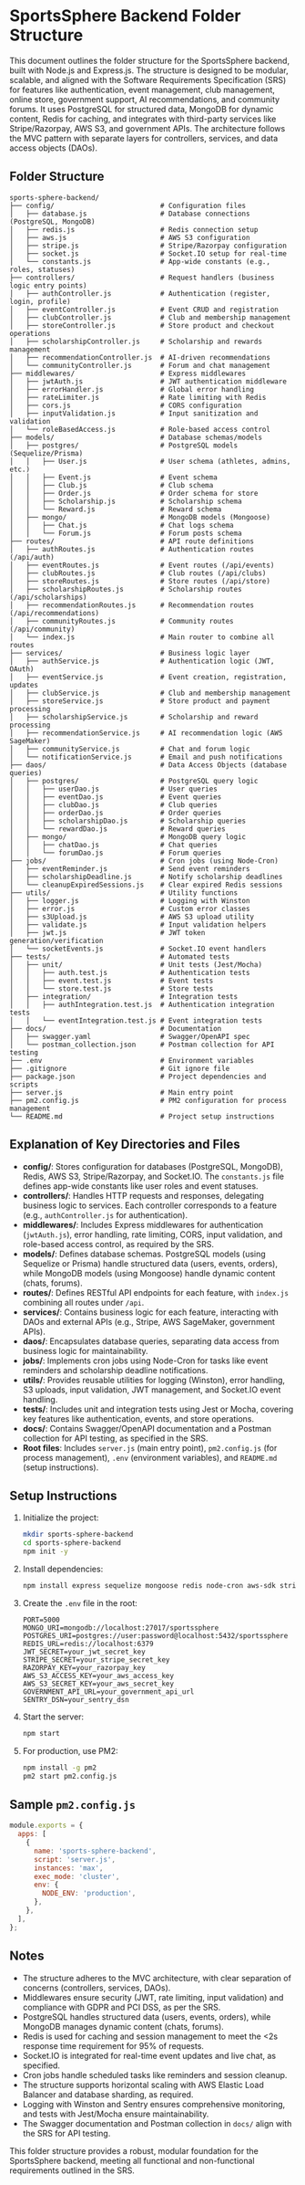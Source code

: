 # SportsSphere Backend Folder Structure

This document outlines the folder structure for the SportsSphere backend, built with Node.js and Express.js. The structure is designed to be modular, scalable, and aligned with the Software Requirements Specification (SRS) for features like authentication, event management, club management, online store, government support, AI recommendations, and community forums. It uses PostgreSQL for structured data, MongoDB for dynamic content, Redis for caching, and integrates with third-party services like Stripe/Razorpay, AWS S3, and government APIs. The architecture follows the MVC pattern with separate layers for controllers, services, and data access objects (DAOs).

## Folder Structure

```
sports-sphere-backend/
├── config/                          # Configuration files
│   ├── database.js                  # Database connections (PostgreSQL, MongoDB)
│   ├── redis.js                     # Redis connection setup
│   ├── aws.js                       # AWS S3 configuration
│   ├── stripe.js                    # Stripe/Razorpay configuration
│   ├── socket.js                    # Socket.IO setup for real-time
│   └── constants.js                 # App-wide constants (e.g., roles, statuses)
├── controllers/                     # Request handlers (business logic entry points)
│   ├── authController.js            # Authentication (register, login, profile)
│   ├── eventController.js           # Event CRUD and registration
│   ├── clubController.js            # Club and membership management
│   ├── storeController.js           # Store product and checkout operations
│   ├── scholarshipController.js     # Scholarship and rewards management
│   ├── recommendationController.js  # AI-driven recommendations
│   └── communityController.js       # Forum and chat management
├── middlewares/                     # Express middlewares
│   ├── jwtAuth.js                   # JWT authentication middleware
│   ├── errorHandler.js              # Global error handling
│   ├── rateLimiter.js               # Rate limiting with Redis
│   ├── cors.js                      # CORS configuration
│   ├── inputValidation.js           # Input sanitization and validation
│   └── roleBasedAccess.js           # Role-based access control
├── models/                          # Database schemas/models
│   ├── postgres/                    # PostgreSQL models (Sequelize/Prisma)
│   │   ├── User.js                  # User schema (athletes, admins, etc.)
│   │   ├── Event.js                 # Event schema
│   │   ├── Club.js                  # Club schema
│   │   ├── Order.js                 # Order schema for store
│   │   ├── Scholarship.js           # Scholarship schema
│   │   └── Reward.js                # Reward schema
│   ├── mongo/                       # MongoDB models (Mongoose)
│   │   ├── Chat.js                  # Chat logs schema
│   │   └── Forum.js                 # Forum posts schema
├── routes/                          # API route definitions
│   ├── authRoutes.js                # Authentication routes (/api/auth)
│   ├── eventRoutes.js               # Event routes (/api/events)
│   ├── clubRoutes.js                # Club routes (/api/clubs)
│   ├── storeRoutes.js               # Store routes (/api/store)
│   ├── scholarshipRoutes.js         # Scholarship routes (/api/scholarships)
│   ├── recommendationRoutes.js      # Recommendation routes (/api/recommendations)
│   ├── communityRoutes.js           # Community routes (/api/community)
│   └── index.js                     # Main router to combine all routes
├── services/                        # Business logic layer
│   ├── authService.js               # Authentication logic (JWT, OAuth)
│   ├── eventService.js              # Event creation, registration, updates
│   ├── clubService.js               # Club and membership management
│   ├── storeService.js              # Store product and payment processing
│   ├── scholarshipService.js        # Scholarship and reward processing
│   ├── recommendationService.js     # AI recommendation logic (AWS SageMaker)
│   ├── communityService.js          # Chat and forum logic
│   └── notificationService.js       # Email and push notifications
├── daos/                            # Data Access Objects (database queries)
│   ├── postgres/                    # PostgreSQL query logic
│   │   ├── userDao.js               # User queries
│   │   ├── eventDao.js              # Event queries
│   │   ├── clubDao.js               # Club queries
│   │   ├── orderDao.js              # Order queries
│   │   ├── scholarshipDao.js        # Scholarship queries
│   │   └── rewardDao.js             # Reward queries
│   ├── mongo/                       # MongoDB query logic
│   │   ├── chatDao.js               # Chat queries
│   │   └── forumDao.js              # Forum queries
├── jobs/                            # Cron jobs (using Node-Cron)
│   ├── eventReminder.js             # Send event reminders
│   ├── scholarshipDeadline.js       # Notify scholarship deadlines
│   └── cleanupExpiredSessions.js    # Clear expired Redis sessions
├── utils/                           # Utility functions
│   ├── logger.js                    # Logging with Winston
│   ├── error.js                     # Custom error classes
│   ├── s3Upload.js                  # AWS S3 upload utility
│   ├── validate.js                  # Input validation helpers
│   ├── jwt.js                       # JWT token generation/verification
│   └── socketEvents.js              # Socket.IO event handlers
├── tests/                           # Automated tests
│   ├── unit/                        # Unit tests (Jest/Mocha)
│   │   ├── auth.test.js             # Authentication tests
│   │   ├── event.test.js            # Event tests
│   │   └── store.test.js            # Store tests
│   ├── integration/                 # Integration tests
│   │   ├── authIntegration.test.js  # Authentication integration tests
│   │   └── eventIntegration.test.js # Event integration tests
├── docs/                            # Documentation
│   ├── swagger.yaml                 # Swagger/OpenAPI spec
│   └── postman_collection.json      # Postman collection for API testing
├── .env                             # Environment variables
├── .gitignore                       # Git ignore file
├── package.json                     # Project dependencies and scripts
├── server.js                        # Main entry point
├── pm2.config.js                    # PM2 configuration for process management
└── README.md                        # Project setup instructions
```

## Explanation of Key Directories and Files

- **config/**: Stores configuration for databases (PostgreSQL, MongoDB), Redis, AWS S3, Stripe/Razorpay, and Socket.IO. The `constants.js` file defines app-wide constants like user roles and event statuses.
- **controllers/**: Handles HTTP requests and responses, delegating business logic to services. Each controller corresponds to a feature (e.g., `authController.js` for authentication).
- **middlewares/**: Includes Express middlewares for authentication (`jwtAuth.js`), error handling, rate limiting, CORS, input validation, and role-based access control, as required by the SRS.
- **models/**: Defines database schemas. PostgreSQL models (using Sequelize or Prisma) handle structured data (users, events, orders), while MongoDB models (using Mongoose) handle dynamic content (chats, forums).
- **routes/**: Defines RESTful API endpoints for each feature, with `index.js` combining all routes under `/api`.
- **services/**: Contains business logic for each feature, interacting with DAOs and external APIs (e.g., Stripe, AWS SageMaker, government APIs).
- **daos/**: Encapsulates database queries, separating data access from business logic for maintainability.
- **jobs/**: Implements cron jobs using Node-Cron for tasks like event reminders and scholarship deadline notifications.
- **utils/**: Provides reusable utilities for logging (Winston), error handling, S3 uploads, input validation, JWT management, and Socket.IO event handling.
- **tests/**: Includes unit and integration tests using Jest or Mocha, covering key features like authentication, events, and store operations.
- **docs/**: Contains Swagger/OpenAPI documentation and a Postman collection for API testing, as specified in the SRS.
- **Root files**: Includes `server.js` (main entry point), `pm2.config.js` (for process management), `.env` (environment variables), and `README.md` (setup instructions).

## Setup Instructions

1. Initialize the project:
   ```bash
   mkdir sports-sphere-backend
   cd sports-sphere-backend
   npm init -y
   ```

2. Install dependencies:
   ```bash
   npm install express sequelize mongoose redis node-cron aws-sdk stripe razorpay socket.io winston sentry cors jsonwebtoken express-rate-limit dotenv jest mocha
   ```

3. Create the `.env` file in the root:
   ```
   PORT=5000
   MONGO_URI=mongodb://localhost:27017/sportssphere
   POSTGRES_URI=postgres://user:password@localhost:5432/sportssphere
   REDIS_URL=redis://localhost:6379
   JWT_SECRET=your_jwt_secret_key
   STRIPE_SECRET=your_stripe_secret_key
   RAZORPAY_KEY=your_razorpay_key
   AWS_S3_ACCESS_KEY=your_aws_access_key
   AWS_S3_SECRET_KEY=your_aws_secret_key
   GOVERNMENT_API_URL=your_government_api_url
   SENTRY_DSN=your_sentry_dsn
   ```

4. Start the server:
   ```bash
   npm start
   ```

5. For production, use PM2:
   ```bash
   npm install -g pm2
   pm2 start pm2.config.js
   ```

## Sample `pm2.config.js`
```javascript
module.exports = {
  apps: [
    {
      name: 'sports-sphere-backend',
      script: 'server.js',
      instances: 'max',
      exec_mode: 'cluster',
      env: {
        NODE_ENV: 'production',
      },
    },
  ],
};
```

## Notes
- The structure adheres to the MVC architecture, with clear separation of concerns (controllers, services, DAOs).
- Middlewares ensure security (JWT, rate limiting, input validation) and compliance with GDPR and PCI DSS, as per the SRS.
- PostgreSQL handles structured data (users, events, orders), while MongoDB manages dynamic content (chats, forums).
- Redis is used for caching and session management to meet the <2s response time requirement for 95% of requests.
- Socket.IO is integrated for real-time event updates and live chat, as specified.
- Cron jobs handle scheduled tasks like reminders and session cleanup.
- The structure supports horizontal scaling with AWS Elastic Load Balancer and database sharding, as required.
- Logging with Winston and Sentry ensures comprehensive monitoring, and tests with Jest/Mocha ensure maintainability.
- The Swagger documentation and Postman collection in `docs/` align with the SRS for API testing.

This folder structure provides a robust, modular foundation for the SportsSphere backend, meeting all functional and non-functional requirements outlined in the SRS.